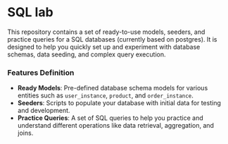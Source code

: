 # SQL lab

This repository contains a set of ready-to-use models, seeders, and practice queries for a SQL databases (currently based on postgres). It is designed to help you quickly set up and experiment with database schemas, data seeding, and complex query execution.

### Features Definition

- **Ready Models**: Pre-defined database schema models for various entities such as `user_instance`, `product`, and `order_instance`.
- **Seeders**: Scripts to populate your database with initial data for testing and development.
- **Practice Queries**: A set of SQL queries to help you practice and understand different operations like data retrieval, aggregation, and joins.
